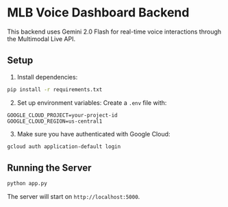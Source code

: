 # MLB Voice Dashboard Backend

This backend uses Gemini 2.0 Flash for real-time voice interactions through the Multimodal Live API.

## Setup

1. Install dependencies:
```bash
pip install -r requirements.txt
```

2. Set up environment variables:
Create a `.env` file with:
```
GOOGLE_CLOUD_PROJECT=your-project-id
GOOGLE_CLOUD_REGION=us-central1
```

3. Make sure you have authenticated with Google Cloud:
```bash
gcloud auth application-default login
```

## Running the Server

```bash
python app.py
```

The server will start on `http://localhost:5000`.
